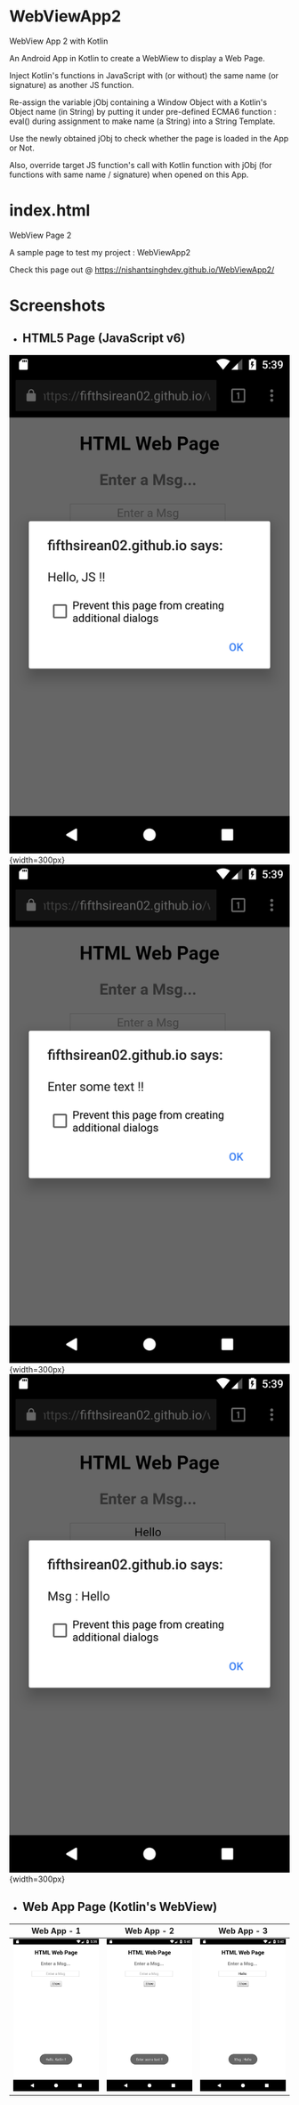 # WebViewApp2
WebView App 2 with Kotlin

An Android App in Kotlin to create a WebWiew to display a Web Page.

Inject Kotlin's functions in JavaScript with (or without) the same name (or signature) as another JS function.

Re-assign the variable jObj containing a Window Object with a Kotlin's Object name (in String) by putting it under pre-defined ECMA6 function : eval() during assignment to make name (a String) into a String Template.

Use the newly obtained jObj to check whether the page is loaded in the App or Not.

Also, override target JS function's call with Kotlin function with jObj (for functions with same name / signature) when opened on this App.

# index.html
WebView Page 2

A sample page to test my project : WebViewApp2

Check this page out @ https://nishantsinghdev.github.io/WebViewApp2/

# Screenshots


+ ## HTML5 Page (JavaScript v6)
![Pic-1|512x397,20%](/screenshots/WebPage-1.png "Pic-1"){width=300px}
![Pic-2](/screenshots/WebPage-2.png "Pic-2"){width=300px}
![Pic-3](/screenshots/WebPage-3.png "Pic-3"){width=300px}



+ ## Web App Page (Kotlin's WebView)
| Web App - 1 | Web App - 2 | Web App - 3 |
| ----------- | ----------- | ----------- |
| ![Pic-1](/screenshots/WebApp-1.png) | ![Pic-2](/screenshots/WebApp-2.png) | ![Pic-3](/screenshots/WebApp-3.png) |
